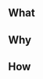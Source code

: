 ## What
[//]: # (Brief description of the new feature / a bug. Expected vs actual, if relevant.)

## Why
[//]: # (Explain why this is needed)

## How
[//]: # (Solution proposals, ideas, etc. Overview of how the feature could be implemented)
